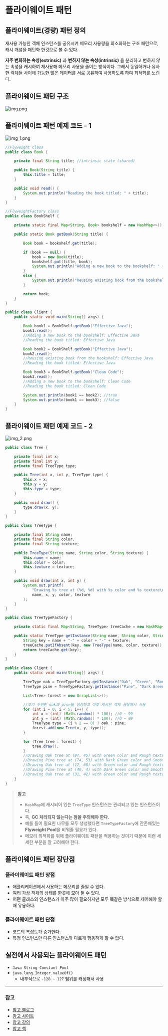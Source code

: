 # 플라이웨이트 패턴

## 플라이웨이트(경량) 패턴 정의

재사용 가능한 객체 인스턴스를 공유시켜 메모리 사용량을 최소화하는 구조 패턴으로, 캐시 개념을 패턴화 
한것으로 볼 수 있다.

**자주 변화하는 속성(extrinsic)** 과 **변하지 않는 속성(intrinsic)** 을 분리하고 변하지 않는 속성을
캐시하여 재사용해 메모리 사용을 줄이는 방식이다. 그래서 동일하거나 유사한 객체들 사이에 가능한
많은 데이터를 서로 공유하여 사용하도록 하여 최적화를 노린다.

## 플라이웨이트 패턴 구조

![img.png](image/img.png)

## 플라이웨이트 패턴 예제 코드 - 1

![img_1.png](image/img_1.png)

```java
//Flyweight class
public class Book {

    private final String title; //intrinsic state (shared)

    public Book(String title) {
        this.title = title;
    }

    public void read() {
        System.out.println("Reading the book titled: " + title);
    }
}
```
```java
//FlyweightFactory class
public class BookShelf {

    private static final Map<String, Book> bookshelf = new HashMap<>();

    public static Book getBook(String title) {

        Book book = bookshelf.get(title);

        if (book == null) {
            book = new Book(title);
            bookshelf.put(title, book);
            System.out.println("Adding a new book to the bookshelf: " + title);
        }
        else {
            System.out.println("Reusing existing book from the bookshelf: " + title);
        }

        return book;
    }
}
```
```java
public class Client {
    public static void main(String[] args) {

        Book book1 = BookShelf.getBook("Effective Java");
        book1.read();
        //Adding a new book to the bookshelf: Effective Java
        //Reading the book titled: Effective Java

        Book book2 = BookShelf.getBook("Effective Java");
        book2.read();
        //Reusing existing book from the bookshelf: Effective Java
        //Reading the book titled: Effective Java

        Book book3 = BookShelf.getBook("Clean Code");
        book3.read();
        //Adding a new book to the bookshelf: Clean Code
        //Reading the book titled: Clean Code

        System.out.println(book1 == book2); //true
        System.out.println(book1 == book3); //false
    }
}
```

## 플라이웨이트 패턴 예제 코드 - 2

![img_2.png](image/img_2.png)

```java
public class Tree {

    private final int x;
    private final int y;
    private final TreeType type;

    public Tree(int x, int y, TreeType type) {
        this.x = x;
        this.y = y;
        this.type = type;
    }

    public void draw() {
        type.draw(x, y);
    }
}
```
```java
public class TreeType {

    private final String name;  
    private final String color; 
    private final String texture;

    public TreeType(String name, String color, String texture) {
        this.name = name;
        this.color = color;
        this.texture = texture;
    }

    public void draw(int x, int y) {
        System.out.printf(
            "Drawing %s tree at (%d, %d) with %s color and %s texture\n",
            name, x, y, color, texture
        );
    }
}
```
```java
public class TreeTypeFactory {

    private static final Map<String, TreeType> treeCache = new HashMap<>();

    public static TreeType getInstance(String name, String color, String texture) {
        String key = name + "-" + color + "-" + texture;
        treeCache.putIfAbsent(key, new TreeType(name, color, texture));
        return treeCache.get(key);
    }
}
```
```java
public class Client {
    public static void main(String[] args) {

        TreeType oak = TreeTypeFactory.getInstance("Oak", "Green", "Rough");
        TreeType pine = TreeTypeFactory.getInstance("Pine", "Dark Green", "Smooth");

        List<Tree> forest = new ArrayList<>();

        //초기 두번만 oak과 pine을 생성하고 이후 캐시된 객체 공유해서 사용
        for (int i = 0; i < 5; i++) {
            int x = (int) (Math.random() * 100); //0 ~ 99
            int y = (int) (Math.random() * 100); //0 ~ 99
            TreeType type = (i % 2 == 0) ? oak : pine;
            forest.add(new Tree(x, y, type));
        }

        for (Tree tree : forest) {
            tree.draw();
        }
        //Drawing Oak tree at (97, 45) with Green color and Rough texture        (oak 객체 생성)
        //Drawing Pine tree at (74, 53) with Dark Green color and Smooth texture (pine 객체 생성)
        //Drawing Oak tree at (12, 68) with Green color and Rough texture        (캐시된 oak 객체 사용)
        //Drawing Pine tree at (40, 4) with Dark Green color and Smooth texture  (캐시된 pine 객체 사용)
        //Drawing Oak tree at (31, 42) with Green color and Rough texture        (캐시된 oak 객체 사용)
    }
}
```

> **참고**
> 
> - `HashMap`에 캐시되어 있는 `TreeType` 인스턴스는 관리되고 있는 인스턴스이다.
> - 즉, **GC 처리되지 않는다는 점을 주의해야 한다.**
> - 예를 들어 필요한 나무를 모두 생성했다면 `TreeTypeFactory`에 잔존해있는 **Flyweight Pool**을
> 비워줄 필요가 있다.
> - 메모리 최적화를 위해 플라이웨이트 패턴을 적용하는 것이기 때문에 이런 세세한 부분을 잘 고려해야 한다.

## 플라이웨이트 패턴 장단점

### 플라이웨이트 패턴 장점

- 애플리케이션에서 사용하는 메모리를 줄일 수 있다.
- 여러 가상 객체의 상태를 한곳에 모아 둘 수 있다.
- 어떤 클래스의 인스턴스가 아주 많이 필요하지만 모두 똑같은 방식으로 제어해야 할 때 유용하다.

### 플라이웨이트 패턴 단점

- 코드의 복잡도가 증가한다.
- 특정 인스턴스만 다른 인스턴스와 다르게 행동하게 할 수 없다.

## 실전에서 사용되는 플라이웨이트 패턴

- `Java String Constant Pool`
- `java.lang.Integer.valueOf()`
  - 내부적으로 `-128 ~ 127` 범위를 캐싱해서 사용

---

### 참고

- [참고 블로그](https://inpa.tistory.com/entry/GOF-%F0%9F%92%A0-Flyweight-%ED%8C%A8%ED%84%B4-%EC%A0%9C%EB%8C%80%EB%A1%9C-%EB%B0%B0%EC%9B%8C%EB%B3%B4%EC%9E%90)
- [참고 사이트](https://refactoring.guru/ko/design-patterns/flyweight)
- [참고 강의](https://www.inflearn.com/course/%EA%B0%9D%EC%B2%B4%EC%A7%80%ED%96%A5-%EB%94%94%EC%9E%90%EC%9D%B8-%ED%8C%A8%ED%84%B4-%EC%96%84%EC%BD%94/dashboard)
- [참고 책](https://www.yes24.com/Product/Goods/108192370)